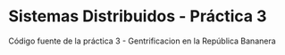 # Sistemas Distribuidos - Práctica 3
Código fuente de la práctica 3 - Gentrificacion en la República Bananera
